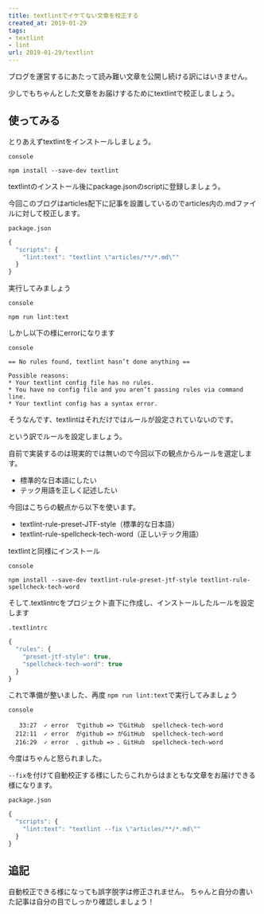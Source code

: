 ```yaml
---
title: textlintでイケてない文章を校正する
created_at: 2019-01-29
tags:
- textlint
- lint
url: 2019-01-29/textlint
---
```


ブログを運営するにあたって読み難い文章を公開し続ける訳にはいきません。

少しでもちゃんとした文章をお届けするためにtextlintで校正しましょう。

## 使ってみる

とりあえずtextlintをインストールしましょう。

`console`
```text
npm install --save-dev textlint
```

textlintのインストール後にpackage.jsonのscriptに登録しましょう。

今回このブログはarticles配下に記事を設置しているのでarticles内の.mdファイルに対して校正します。

`package.json`
```js
{
  "scripts": {
    "lint:text": "textlint \"articles/**/*.md\""
  }
}
```

実行してみましょう

`console`
```text
npm run lint:text 
```

しかし以下の様にerrorになります

`console`
```text
== No rules found, textlint hasn’t done anything ==

Possible reasons:
* Your textlint config file has no rules.
* You have no config file and you aren’t passing rules via command line.
* Your textlint config has a syntax error.
```

そうなんです、textlintはそれだけではルールが設定されていないのです。

という訳でルールを設定しましょう。

自前で実装するのは現実的では無いので今回以下の観点からルールを選定します。

- 標準的な日本語にしたい
- テック用語を正しく記述したい

今回はこちらの観点から以下を使います。

- textlint-rule-preset-JTF-style（標準的な日本語）
- textlint-rule-spellcheck-tech-word（正しいテック用語）

textlintと同様にインストール

`console`
```text
npm install --save-dev textlint-rule-preset-jtf-style textlint-rule-spellcheck-tech-word
```

そして.textlintrcをプロジェクト直下に作成し、インストールしたルールを設定します

`.textlintrc`
```js
{
  "rules": {
    "preset-jtf-style": true,
    "spellcheck-tech-word": true
  }
}
```

これで準備が整いました、再度 `npm run lint:text`で実行してみましょう

`console`
```text
   33:27  ✓ error  でgithub => でGitHub  spellcheck-tech-word
  212:11  ✓ error  がgithub => がGitHub  spellcheck-tech-word
  216:29  ✓ error  、github => 、GitHub  spellcheck-tech-word
```

今度はちゃんと怒られました。

`--fix`を付けて自動校正する様にしたらこれからはまともな文章をお届けできる様になります。

`package.json`
```js
{
  "scripts": {
    "lint:text": "textlint --fix \"articles/**/*.md\""
  }
}
```

## 追記

自動校正できる様になっても誤字脱字は修正されません。
ちゃんと自分の書いた記事は自分の目でしっかり確認しましょう！

